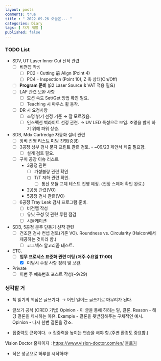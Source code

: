 ```yaml
---
layout: posts
comments: true
title : " 2022.09.26 오늘은... "
categories: Diary
tags: [ 자기 개발 ]
published: false
---
```


### TODO List
- SDV, UT Laser Inner Cut 신작 관련
   - [ ] 비전맵 작성
      - [ ] PC2 - Cutting 前 Align (Point 4)
      - [ ] PC4 - Inspection (Point 10), Z 축 상태(On/Off)
   - [ ] **Program 준비** (β2 Laser Source & VAT 적용 필요)
   - [ ] LAF 관련 보완 사항
      - [ ] 모션 속도 Set/Get 방법 확인 필요.
      - [ ] Teaching 시 마우스 휠 동작.
   - [ ] DR 시 요청사항
      - [ ] 조명 밝기 선정 기준 → 잘 모르겠음.
      - [ ] 인스펙션 백라이트 선정 관련. → UV LED 특성으로 보임. 조명을 밝게 하기 위해 파워 상승.

- SDB, Mdx Cartredge 자동화 설비 관련
   - [ ] 장비 진행 리스트 미팅 진행(증평)
   - [ ] 3공정 상부 검사 문자 프린트 관련 검토. - ~09/23 제안서 제출 필요함. 
      - [ ] 설계 검토 필요.
   - [ ] 구미 공장 이슈 리스트
      - 3공정 관련
         - [ ] 가성불량 관련 확인
         - [ ] T/T 저하 관련 확인. 
            - [ ] 통신 모듈 교체 테스트 진행 예정. (전장 스페어 확인 완료.)
      - 2공정 관련(VO)
      - 5공정 검사 관련(VO)
   - [ ] 6공정 Tray Leak 검사 프로그램 준비.
      - [ ] 비전맵 작성
      - [ ] 유닛 구성 및 관련 루틴 점검
      - [ ] 시뮬레이션

- SDB, 5공정 분주 단동기 신작 관련
   - [ ] 건조전 검사 컨셉 검토(기존 VO). Roundness vs. Circularity (Halcon에서 제공하는 것이라 함.)
      - [ ] 코그넥스 알고리즘 테스트.

- ETC.
   - [ ] **업무 프로세스 표준화 관련 미팅 (매주 수요일 17:00)**
      - [x] 미팅시 수정 사항 정리 및 보완.

- Private
   - [ ] 이번 주 예측번호 포스트 작성(~9/29)

### 생각할 거
- 책 읽기의 핵심은 글쓰기다. → 어떤 일이든 글쓰기로 마무리가 된다.

- 글쓰기 공식 (OREO 기법)
Opinion - 이 글을 통해 하려는 말, 결론.
Reason - 해당 결론을 제시하는 이유.
Example - 결론을 뒷받침해주는 구체적인 예시.
Opinion - 다시 한번 결론을 강조.

- 집중력도 근육이다. → 집중력을 높이는 연습을 해야 함.(주변 환경도 중요함.)

Vision Doctor 홈페이지
 : https://www.vision-doctor.com/en/
 [블로거](https://blog.naver.com/posionsnake/222148612265)

- 작은 성공으로 하루를 시작하라!


